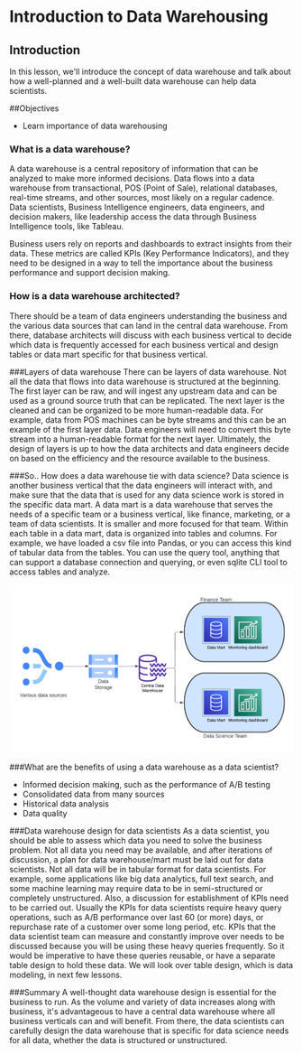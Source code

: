 # Introduction to Data Warehousing
## Introduction
In this lesson, we'll introduce the concept of data warehouse and talk about how a well-planned and a well-built data warehouse can help data scientists.

##Objectives
- Learn importance of data warehousing

### What is a data warehouse?
A data warehouse is a central repository of information that can be analyzed to make more informed decisions. Data flows into a data warehouse from transactional, POS (Point of Sale), relational databases, real-time streams, and other sources, most likely on a regular cadence. Data scientists, Business Intelligence engineers, data engineers, and decision makers, like leadership access the data through Business Intelligence tools, like Tableau.

Business users rely on reports and dashboards to extract insights from their data. These metrics are called KPIs (Key Performance Indicators), and they need to be designed in a way to tell the importance about the business performance and support decision making.

### How is a data warehouse architected?
There should be a team of data engineers understanding the business and the various data sources that can land in the central data warehouse. From there, database architects will discuss with each business vertical to decide which data is frequently accessed for each business vertical and design tables or data mart specific for that business vertical.

###Layers of data warehouse
There can be layers of data warehouse. Not all the data that flows into data warehouse is structured at the beginning. The first layer can be raw, and will ingest any upstream data and can be used as a ground source truth that can be replicated. The next layer is the cleaned and can be organized to be more human-readable data. For example, data from POS machines can be byte streams and this can be an example of the first layer data. Data engineers will need to convert this byte stream into a human-readable format for the next layer. Ultimately, the design of layers is up to how the data architects and data engineers decide on based on the efficiency and the resource available to the business. 

###So.. How does a data warehouse tie with data science?
Data science is another business vertical that the data engineers will interact with, and make sure that the data that is used for any data science work is stored in the specific data mart. A data mart is a data warehouse that serves the needs of a specific team or a business vertical, like finance, marketing, or a team of data scientists. It is smaller and more focused for that team. Within each table in a data mart, data is organized into tables and columns. For example, we have loaded a csv file into Pandas, or you can access this kind of tabular data from the tables. You can use the query tool, anything that can support a database connection and querying, or even sqlite CLI tool to access tables and analyze.

![data_warehouse_diagrams](images/data_warehouse_diagrams.png)

###What are the benefits of using a data warehouse as a data scientist?
- Informed decision making, such as the performance of A/B testing
- Consolidated data from many sources
- Historical data analysis
- Data quality

###Data warehouse design for data scientists
As a data scientist, you should be able to assess which data you need to solve the business problem. Not all data you need may be available, and after iterations of discussion, a plan for data warehouse/mart must be laid out for data scientists. Not all data will be in tabular format for data scientists. For example, some applications like big data analytics, full text search, and some machine learning may require data to be in semi-structured or completely unstructured.
Also, a discussion for establishment of KPIs need to be carried out. Usually the KPIs for data scientists require heavy query operations, such as A/B performance over last 60 (or more) days, or repurchase rate of a customer over some long period, etc. KPIs that the data scientist team can measure and constantly improve over needs to be discussed because you will be using these heavy queries frequently. So it would be imperative to have these queries reusable, or have a separate table design to hold these data. We will look over table design, which is data modeling, in next few lessons.

###Summary
A well-thought data warehouse design is essential for the business to run. As the volume and variety of data increases along with business, it's advantageous to have a central data warehouse where all business verticals can and will benefit. From there, the data scientists can carefully design the data warehouse that is specific for data science needs for all data, whether the data is structured or unstructured.


